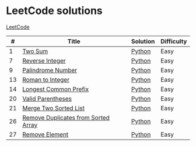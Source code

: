 # LeetCode solutions
[LeetCode](https://leetcode.com/)

| # | Title | Solution | Difficulty |
|---| ----- | -------- | ---------- |
|1|[Two Sum](https://leetcode.com/problems/two-sum/) | [Python](0001_two_sum) |Easy|
|7|[Reverse Integer](https://leetcode.com/problems/reverse-integer/) | [Python](0007_reverse_integer) |Easy|
|9|[Palindrome Number](https://leetcode.com/problems/palindrome-number/) | [Python](0009_palindrome_number) |Easy|
|13|[Roman to Integer](https://leetcode.com/problems/roman-to-integer/) | [Python](0013_roman_to_integer) |Easy|
|14|[Longest Common Prefix](https://leetcode.com/problems/longest-common-prefix/) | [Python](0014_longest_common_prefix) |Easy|
|20|[Valid Parentheses](https://leetcode.com/problems/valid-parentheses/) | [Python](0020_valid_parentheses) |Easy|
|21|[Merge Two Sorted List](https://leetcode.com/problems/merge-two-sorted-lists/) | [Python](0021_merge_two_sorted_lists) |Easy|
|26|[Remove Duplicates from Sorted Array](https://leetcode.com/problems/remove-duplicates-from-sorted-array/) | [Python](0026_remove_duplicates_from_sorted_array) |Easy|
|27|[Remove Element](https://leetcode.com/problems/remove-element/) | [Python](0027_remove_element) |Easy|
